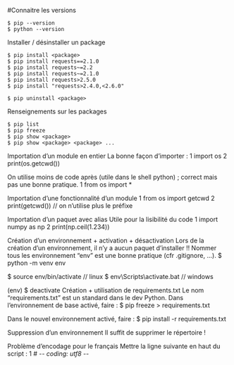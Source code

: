 #Connaitre les versions
```
$ pip --version
$ python --version
```
Installer / désinstaller un package
```
$ pip install <package>
$ pip install requests==2.1.0
$ pip install requests~=2.2
$ pip install requests~=2.1.0
$ pip install requests>2.5.0
$ pip install "requests>2.4.0,<2.6.0"

$ pip uninstall <package>
```

Renseignements sur les packages
```
$ pip list
$ pip freeze
$ pip show <package>
$ pip show <package> <package> ...
```

Importation d’un module en entier
La bonne façon d’importer :
1 import os
2 print(os.getcwd())

On utilise moins de code après (utile dans le shell python) ; correct mais pas une bonne pratique.
1 from os import *

Importation d’une fonctionnalité d’un module
1 from os import getcwd
2 print(getcwd()) // on n’utilise plus le préfixe

Importation d’un paquet avec alias
Utile pour la lisibilité du code
1 import numpy as np
2 print(np.ceil(1.234))

Création d’un environnement + activation + désactivation
Lors de la création d’un environnement, il n’y a aucun paquet d’installer !!
Nommer tous les environnement “env” est une bonne pratique (cfr .gitignore, ...).
$ python -m venv env

$ source env/bin/activate // linux
$ env\Scripts\activate.bat // windows

(env) $ deactivate
Création + utilisation de requirements.txt
Le nom “requirements.txt” est un standard dans le dev Python.
Dans l’environnement de base activé, faire :
$ pip freeze > requirements.txt

Dans le nouvel environnement activé, faire :
$ pip install -r requirements.txt

Suppression d’un environnement 
Il suffit de supprimer le répertoire !

Problème d’encodage pour le français
Mettre la ligne suivante en haut du script :
1 # -*- coding: utf8 -*-
